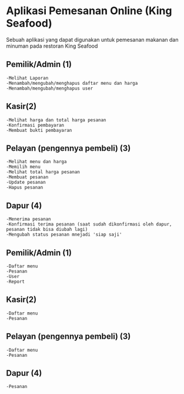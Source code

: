 # Aplikasi Pemesanan Online (King Seafood)
Sebuah aplikasi yang dapat digunakan untuk pemesanan makanan dan minuman pada restoran King Seafood 

## Pemilik/Admin (1)
    -Melihat Laporan
    -Menambah/mengubah/menghapus daftar menu dan harga
    -Menambah/mengubah/menghapus user

## Kasir(2)
    -Melihat harga dan total harga pesanan
    -Konfirmasi pembayaran
    -Membuat bukti pembayaran

## Pelayan (pengennya pembeli) (3)
    -Melihat menu dan harga
    -Memilih menu
    -Melihat total harga pesanan
    -Membuat pesanan
    -Update pesanan
    -Hapus pesanan

## Dapur (4)
    -Menerima pesanan
    -Konfirmasi terima pesanan (saat sudah dikonfirmasi oleh dapur, pesanan tidak bisa diubah lagi)
    -Mengubah status pesanan mnejadi 'siap saji'



## Pemilik/Admin (1)
    -Daftar menu
    -Pesanan
    -User
    -Report

## Kasir(2)
    -Daftar menu
    -Pesanan

## Pelayan (pengennya pembeli) (3)
    -Daftar menu
    -Pesanan

## Dapur (4)
    -Pesanan